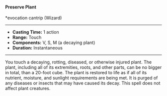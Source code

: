 #### Preserve Plant
*evocation cantrip (Wizard)
___
- **Casting Time:** 1 action
- **Range:** Touch
- **Components:** V, S, M (a decaying plant)
- **Duration:** Instantaneous
---
You touch a decaying, rotting, diseased, or otherwise injured plant. The plant, including all of its extremities, roots, and other parts, can be no bigger in total, than a 20-foot cube. The plant is restored to life as if all of its nutrient, moisture, and sunlight requirements are being met. It is purged of any diseases or insects that may have caused its decay. This spell does not affect plant creatures.
